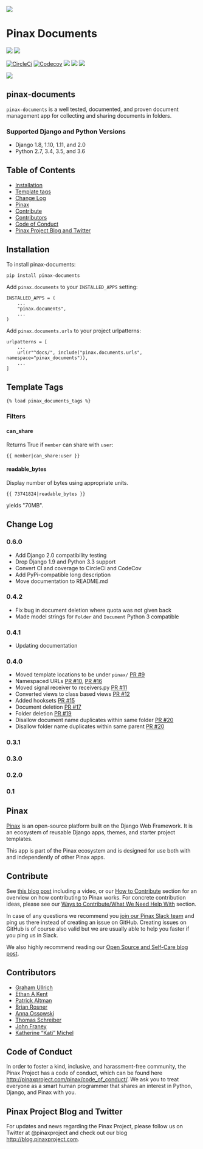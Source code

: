 ![](http://pinaxproject.com/pinax-design/patches/pinax-documents.svg)
    
# Pinax Documents

[![](https://img.shields.io/pypi/v/pinax-documents.svg)](https://pypi.python.org/pypi/pinax-documents/)
[![](https://img.shields.io/badge/license-MIT-blue.svg)](https://pypi.python.org/pypi/pinax-documents/)

[![CircleCi](https://img.shields.io/circleci/project/github/pinax/pinax-documents.svg)](https://circleci.com/gh/pinax/pinax-documents)
[![Codecov](https://img.shields.io/codecov/c/github/pinax/pinax-documents.svg)](https://codecov.io/gh/pinax/pinax-documents)
![](https://img.shields.io/github/contributors/pinax/pinax-documents.svg)
![](https://img.shields.io/github/issues-pr/pinax/pinax-documents.svg)
![](https://img.shields.io/github/issues-pr-closed/pinax/pinax-documents.svg)

[![](http://slack.pinaxproject.com/badge.svg)](http://slack.pinaxproject.com/)


## pinax-documents

`pinax-documents` is a well tested, documented, and proven document management app for collecting and sharing documents in folders.

### Supported Django and Python Versions

* Django 1.8, 1.10, 1.11, and 2.0
* Python 2.7, 3.4, 3.5, and 3.6


## Table of Contents

* [Installation](#installation)
* [Template tags](#template-tags)
* [Change Log](#change-log)
* [Pinax](#pinax)
* [Contribute](#contribute)
* [Contributors](#contributors)
* [Code of Conduct](#code-of-conduct)
* [Pinax Project Blog and Twitter](#pinax-project-blog-and-twitter)


## Installation

To install pinax-documents:

    pip install pinax-documents

Add `pinax.documents` to your `INSTALLED_APPS` setting:

    INSTALLED_APPS = (
        ...
        "pinax.documents",
        ...
    )

Add `pinax.documents.urls` to your project urlpatterns:

    urlpatterns = [
        ...
        url(r"^docs/", include("pinax.documents.urls", namespace="pinax_documents")),
        ...
    ]
    

## Template Tags

`{% load pinax_documents_tags %}`

### Filters

#### can_share

Returns True if `member` can share with `user`:

    {{ member|can_share:user }}

#### readable_bytes

Display number of bytes using appropriate units.

    {{ 73741824|readable_bytes }}

yields "70MB".


## Change Log

### 0.6.0

* Add Django 2.0 compatibility testing
* Drop Django 1.9 and Python 3.3 support
* Convert CI and coverage to CircleCi and CodeCov
* Add PyPi-compatible long description
* Move documentation to README.md

### 0.4.2

* Fix bug in document deletion where quota was not given back
* Made model strings for `Folder` and `Document` Python 3 compatible

### 0.4.1

* Updating documentation

### 0.4.0

* Moved template locations to be under `pinax/` [PR #9](https://github.com/pinax/pinax-documents/pull/9)
* Namespaced URLs [PR #10](https://github.com/pinax/pinax-documents/pull/10), [PR #16](https://github.com/pinax/pinax-documents/pull/16)
* Moved signal receiver to receivers.py [PR #11](https://github.com/pinax/pinax-documents/pull/11)
* Converted views to class based views [PR #12](https://github.com/pinax/pinax-documents/pull/12)
* Added hooksets [PR #15](https://github.com/pinax/pinax-documents/pull/15)
* Document deletion [PR #17](https://github.com/pinax/pinax-documents/pull/17)
* Folder deletion [PR #19](https://github.com/pinax/pinax-documents/pull/19)
* Disallow document name duplicates within same folder [PR #20](https://github.com/pinax/pinax-documents/pull/20)
* Disallow folder name duplicates within same parent [PR #20](https://github.com/pinax/pinax-documents/pull/20)

### 0.3.1

### 0.3.0

### 0.2.0

### 0.1


## Pinax

[Pinax](http://pinaxproject.com/pinax/) is an open-source platform built on the
Django Web Framework. It is an ecosystem of reusable Django apps, themes, and
starter project templates.

This app is part of the Pinax ecosystem and is designed for use both with and
independently of other Pinax apps.


## Contribute

See [this blog post](http://blog.pinaxproject.com/2016/02/26/recap-february-pinax-hangout/) including a video, or our [How to Contribute](http://pinaxproject.com/pinax/how_to_contribute/) section for an overview on how contributing to Pinax works. For concrete contribution ideas, please see our [Ways to Contribute/What We Need Help With](http://pinaxproject.com/pinax/ways_to_contribute/) section.

In case of any questions we recommend you [join our Pinax Slack team](http://slack.pinaxproject.com) and ping us there instead of creating an issue on GitHub. Creating issues on GitHub is of course also valid but we are usually able to help you faster if you ping us in Slack.

We also highly recommend reading our [Open Source and Self-Care blog post](http://blog.pinaxproject.com/2016/01/19/open-source-and-self-care/).


## Contributors

* [Graham Ullrich](https://github.com/grahamu)
* [Ethan A Kent](https://github.com/ethankent)
* [Patrick Altman](https://github.com/paltman)
* [Brian Rosner](https://github.com/brosner)
* [Anna Ossowski](https://github.com/ossanna16)
* [Thomas Schreiber](https://github.com/rizumu)
* [John Franey](https://github.com/johnfraney)
* [Katherine “Kati” Michel](https://github.com/KatherineMichel)


## Code of Conduct

In order to foster a kind, inclusive, and harassment-free community, the Pinax Project has a code of conduct, which can be found here http://pinaxproject.com/pinax/code_of_conduct/. We ask you to treat everyone as a smart human programmer that shares an interest in Python, Django, and Pinax with you.


## Pinax Project Blog and Twitter

For updates and news regarding the Pinax Project, please follow us on Twitter at @pinaxproject and check out our blog http://blog.pinaxproject.com.
